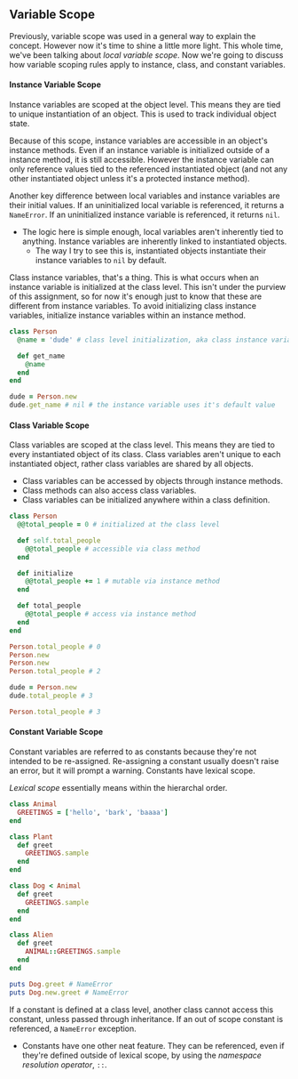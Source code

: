 ## Variable Scope

Previously, variable scope was used in a general way to explain the concept.  However now it's time to shine a little more light.  This whole time, we've been talking about *local variable scope*.  Now we're going to discuss how variable scoping rules apply to instance, class, and constant variables.

#### Instance Variable Scope
Instance variables are scoped at the object level.  This means they are tied to unique instantiation of an object.  This is used to track individual object state.

Because of this scope, instance variables are accessible in an object's instance methods.  Even if an instance variable is initialized outside of a instance method, it is still accessible.  However the instance variable can only reference values tied to the referenced instantiated object (and not any other instantiated object unless it's a protected instance method).

Another key difference between local variables and instance variables are their initial values.  If an uninitialized local variable is referenced, it returns a `NameError`.  If an uninitialized instance variable is referenced, it returns `nil`.

- The logic here is simple enough, local variables aren't inherently tied to anything.  Instance variables are inherently linked to instantiated objects.
  - The way I try to see this is, instantiated objects instantiate their instance variables to `nil` by default.

Class instance variables, that's a thing.  This is what occurs when an instance variable is initialized at the class level.  This isn't under the purview of this assignment, so for now it's enough just to know that these are different from instance variables.  To avoid initializing class instance variables, initialize instance variables within an instance method.
```ruby
class Person
  @name = 'dude' # class level initialization, aka class instance variable

  def get_name
    @name
  end
end

dude = Person.new
dude.get_name # nil # the instance variable uses it's default value
```

#### Class Variable Scope
Class variables are scoped at the class level.  This means they are tied to every instantiated object of its class.  Class variables aren't unique to each instantiated object, rather class variables are shared by all objects.

- Class variables can be accessed by objects through instance methods.
- Class methods can also access class variables.
- Class variables can be initialized anywhere within a class definition.

```ruby
class Person
  @@total_people = 0 # initialized at the class level

  def self.total_people
    @@total_people # accessible via class method
  end

  def initialize
    @@total_people += 1 # mutable via instance method
  end

  def total_people
    @@total_people # access via instance method
  end
end

Person.total_people # 0
Person.new
Person.new
Person.total_people # 2

dude = Person.new
dude.total_people # 3

Person.total_people # 3
```

#### Constant Variable Scope
Constant variables are referred to as constants because they're not intended to be re-assigned.  Re-assigning a constant usually doesn't raise an error, but it will prompt a warning.  Constants have lexical scope.

*Lexical scope* essentially means within the hierarchal order.
```ruby
class Animal
  GREETINGS = ['hello', 'bark', 'baaaa']
end

class Plant
  def greet
    GREETINGS.sample
  end
end

class Dog < Animal
  def greet
    GREETINGS.sample
  end
end

class Alien
  def greet
    ANIMAL::GREETINGS.sample
  end
end

puts Dog.greet # NameError
puts Dog.new.greet # NameError

```

If a constant is defined at a class level, another class cannot access this constant, unless passed through inheritance.  If an out of scope constant is referenced, a `NameError` exception.

- Constants have one other neat feature.  They can be referenced, even if they're defined outside of lexical scope, by using the *namespace resolution operator*, `::`.

